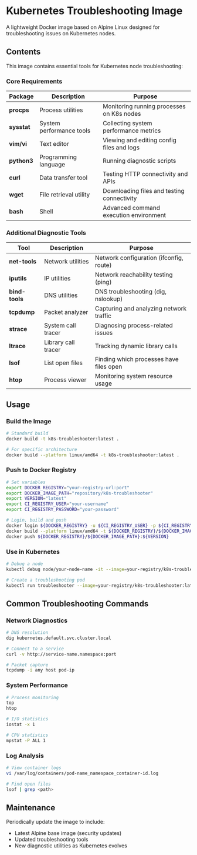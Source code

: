 # Kubernetes Troubleshooting Image

A lightweight Docker image based on Alpine Linux designed for troubleshooting issues on Kubernetes nodes.

## Contents

This image contains essential tools for Kubernetes node troubleshooting:

### Core Requirements

| Package | Description | Purpose |
|---------|-------------|---------|
| **procps** | Process utilities | Monitoring running processes on K8s nodes |
| **sysstat** | System performance tools | Collecting system performance metrics |
| **vim/vi** | Text editor | Viewing and editing config files and logs |
| **python3** | Programming language | Running diagnostic scripts |
| **curl** | Data transfer tool | Testing HTTP connectivity and APIs |
| **wget** | File retrieval utility | Downloading files and testing connectivity |
| **bash** | Shell | Advanced command execution environment |

### Additional Diagnostic Tools

| Tool | Description | Purpose |
|------|-------------|---------|
| **net-tools** | Network utilities | Network configuration (ifconfig, route) |
| **iputils** | IP utilities | Network reachability testing (ping) |
| **bind-tools** | DNS utilities | DNS troubleshooting (dig, nslookup) |
| **tcpdump** | Packet analyzer | Capturing and analyzing network traffic |
| **strace** | System call tracer | Diagnosing process-related issues |
| **ltrace** | Library call tracer | Tracking dynamic library calls |
| **lsof** | List open files | Finding which processes have files open |
| **htop** | Process viewer | Monitoring system resource usage |

## Usage

### Build the Image

```bash
# Standard build
docker build -t k8s-troubleshooter:latest .

# For specific architecture
docker build --platform linux/amd64 -t k8s-troubleshooter:latest .
```

### Push to Docker Registry

```bash
# Set variables
export DOCKER_REGISTRY="your-registry-url:port"
export DOCKER_IMAGE_PATH="repository/k8s-troubleshooter"
export VERSION="latest"
export CI_REGISTRY_USER="your-username"
export CI_REGISTRY_PASSWORD="your-password"

# Login, build and push
docker login ${DOCKER_REGISTRY} -u ${CI_REGISTRY_USER} -p ${CI_REGISTRY_PASSWORD}
docker build --platform linux/amd64 -t ${DOCKER_REGISTRY}/${DOCKER_IMAGE_PATH}:${VERSION} .
docker push ${DOCKER_REGISTRY}/${DOCKER_IMAGE_PATH}:${VERSION}
```

### Use in Kubernetes

```bash
# Debug a node
kubectl debug node/your-node-name -it --image=your-registry/k8s-troubleshooter:latest

# Create a troubleshooting pod
kubectl run troubleshooter --image=your-registry/k8s-troubleshooter:latest -it -- bash
```

## Common Troubleshooting Commands

### Network Diagnostics
```bash
# DNS resolution
dig kubernetes.default.svc.cluster.local

# Connect to a service
curl -v http://service-name.namespace:port

# Packet capture
tcpdump -i any host pod-ip
```

### System Performance
```bash
# Process monitoring
top
htop

# I/O statistics
iostat -x 1

# CPU statistics
mpstat -P ALL 1
```

### Log Analysis
```bash
# View container logs
vi /var/log/containers/pod-name_namespace_container-id.log

# Find open files
lsof | grep <path>
```

## Maintenance

Periodically update the image to include:
- Latest Alpine base image (security updates)
- Updated troubleshooting tools
- New diagnostic utilities as Kubernetes evolves